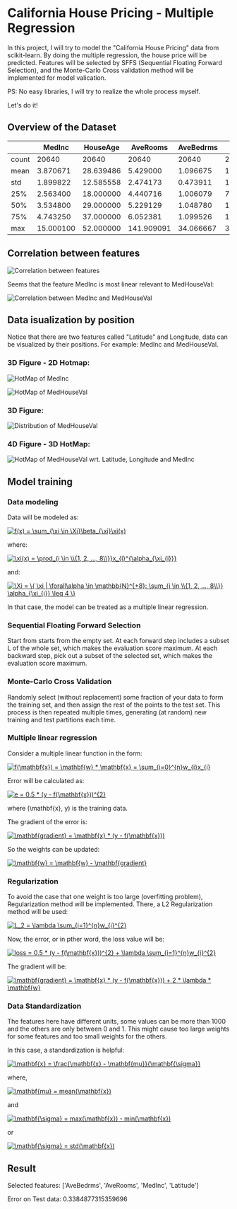 # California House Pricing - Multiple Regression

In this project, I will try to model the "California House Pricing" data from scikit-learn. By doing the multiple regression, the house price will be predicted. Features will be selected by SFFS (Sequential Floating Forward Selection), and the Monte-Carlo Cross validation method will be implemented for model valication.

PS: No easy libraries, I will try to realize the whole process myself.

Let's do it!

## Overview of the Dataset

| | MedInc | HouseAge | AveRooms | AveBedrms | Population | Aveoccup | Latitude | Longitude | MedHousVal |
| ---- | ------ | -------- | -------- | --------- | ---------- | -------- | -------- | --------- | ---------- |
| count | 20640  | 20640    | 20640    | 20640     | 20640      | 20640    | 20640    | 20640     | 20640      |
| mean | 3.870671 | 28.639486 | 5.429000 | 1.096675  | 1425.476744| 3.070655 | 35.631861| -119.569704 | 2.068558 |
| std  | 1.899822 | 12.585558 | 2.474173 | 0.473911 | 1132.462122 | 0.386050 | 2.135952 | 2.003532 | 1.153956 |
| 25% | 2.563400 | 18.000000 | 4.440716 | 1.006079 | 787.000000 | 2.429741 | 33.930000 | -121.800000 | 1.196000 |
| 50% | 3.534800 | 29.000000 | 5.229129 | 1.048780 | 1166.000000 | 2.818116 | 34.260000 | -118.490000 | 1.797000 |
| 75% | 4.743250 | 37.000000 | 6.052381 | 1.099526 | 1725.000000 | 3.282261 | 37.710000 | -118.010000 | 2.647250 |
| max | 15.000100 | 52.000000 | 141.909091 | 34.066667 | 35682.000000 | 1243.333333 | 41.950000 | -114.310000 | 5.000010|

## Correlation between features

![Correlation between features](https://github.com/DongzhenHuangfu/California-house-pricing/blob/feature/presenting/figures/Correlation.png)

Seems that the feature MedInc is most linear relevant to MedHouseVal:

![Correlation between MedInc and MedHouseVal](https://github.com/DongzhenHuangfu/California-house-pricing/blob/feature/presenting/figures/Correlation_Inc_Val.png)

## Data isualization by position

Notice that there are two features called "Latitude" and Longitude, data can be visualized by their positions. For example: MedInc and MedHouseVal.

### 3D Figure - 2D Hotmap:
![HotMap of MedInc](https://github.com/DongzhenHuangfu/California-house-pricing/blob/feature/presenting/figures/Avl_MedInc.png)

![HotMap of MedHouseVal](https://github.com/DongzhenHuangfu/California-house-pricing/blob/feature/presenting/figures/Avl_MedHouseVal.png)

### 3D Figure:
![Distribution of MedHouseVal](https://github.com/DongzhenHuangfu/California-house-pricing/blob/feature/presenting/figures/3d_La_Lon_Val.png)

### 4D Figure - 3D HotMap:
![HotMap of MedHouseVal wrt. Latitude, Longitude and MedInc](https://github.com/DongzhenHuangfu/California-house-pricing/blob/feature/presenting/figures/4d_La_Lon_MedInc_MedHouseVal.png)

## Model training

### Data modeling
Data will be modeled as:

<a href="https://www.codecogs.com/eqnedit.php?latex=f(x)&space;=&space;\sum_{\xi&space;\in&space;\Xi}\beta_{\xi}\xi(x)" target="_blank"><img src="https://latex.codecogs.com/gif.latex?f(x)&space;=&space;\sum_{\xi&space;\in&space;\Xi}\beta_{\xi}\xi(x)" title="f(x) = \sum_{\xi \in \Xi}\beta_{\xi}\xi(x)" /></a>

where:

<a href="https://www.codecogs.com/eqnedit.php?latex=\xi(x)&space;=&space;\prod_{i&space;\in&space;\\{1,&space;2,&space;...,&space;8\\}}x_{i}^{\alpha_{\xi_{i}}}" target="_blank"><img src="https://latex.codecogs.com/gif.latex?\xi(x)&space;=&space;\prod_{i&space;\in&space;\\{1,&space;2,&space;...,&space;8\\}}x_{i}^{\alpha_{\xi_{i}}}" title="\xi(x) = \prod_{i \in \\{1, 2, ..., 8\\}}x_{i}^{\alpha_{\xi_{i}}}" /></a>

and:

<a href="https://www.codecogs.com/eqnedit.php?latex=\Xi&space;=&space;\{&space;\xi&space;|&space;\forall\alpha&space;\in&space;\mathbb{N}^{&plus;8}:&space;\sum_{i&space;\in&space;\\{1,&space;2,&space;...,&space;8\\}}&space;\alpha_{\xi_{i}}&space;\leq&space;4&space;\}" target="_blank"><img src="https://latex.codecogs.com/gif.latex?\Xi&space;=&space;\{&space;\xi&space;|&space;\forall\alpha&space;\in&space;\mathbb{N}^{&plus;8}:&space;\sum_{i&space;\in&space;\\{1,&space;2,&space;...,&space;8\\}}&space;\alpha_{\xi_{i}}&space;\leq&space;4&space;\}" title="\Xi = \{ \xi | \forall\alpha \in \mathbb{N}^{+8}: \sum_{i \in \\{1, 2, ..., 8\\}} \alpha_{\xi_{i}} \leq 4 \}" /></a>

In that case, the model can be treated as a multiple linear regression.

### Sequential Floating Forward Selection
Start from starts from the empty set. At each forward step includes a subset L of the whole set, which makes the evaluation score maximum. At each backward step, pick out a subset of the selected set, which makes the evaluation score maximum.

### Monte-Carlo Cross Validation 
Randomly select (without replacement) some fraction of your data to form the training set, and then assign the rest of the points to the test set. This process is then repeated multiple times, generating (at random) new training and test partitions each time.

### Multiple linear regression
Consider a multiple linear function in the form:

<a href="https://www.codecogs.com/eqnedit.php?latex=f(\mathbf{x})&space;=&space;\mathbf{w}&space;*&space;\mathbf{x}&space;=&space;\sum_{i=0}^{n}w_{i}x_{i}" target="_blank"><img src="https://latex.codecogs.com/gif.latex?f(\mathbf{x})&space;=&space;\mathbf{w}&space;*&space;\mathbf{x}&space;=&space;\sum_{i=0}^{n}w_{i}x_{i}" title="f(\mathbf{x}) = \mathbf{w} * \mathbf{x} = \sum_{i=0}^{n}w_{i}x_{i}" /></a>

Error will be calculated as:

<a href="https://www.codecogs.com/eqnedit.php?latex=e&space;=&space;0.5&space;*&space;(y&space;-&space;f(\mathbf{x}))^{2}" target="_blank"><img src="https://latex.codecogs.com/gif.latex?e&space;=&space;0.5&space;*&space;(y&space;-&space;f(\mathbf{x}))^{2}" title="e = 0.5 * (y - f(\mathbf{x}))^{2}" /></a>

where (\mathbf{x}, y) is the training data.

The gradient of the error is:

<a href="https://www.codecogs.com/eqnedit.php?latex=\mathbf{gradient}&space;=&space;\mathbf{x}&space;*&space;(y&space;-&space;f(\mathbf{x}))" target="_blank"><img src="https://latex.codecogs.com/gif.latex?\mathbf{gradient}&space;=&space;\mathbf{x}&space;*&space;(y&space;-&space;f(\mathbf{x}))" title="\mathbf{gradient} = \mathbf{x} * (y - f(\mathbf{x}))" /></a>

So the weights can be updated:

<a href="https://www.codecogs.com/eqnedit.php?latex=\mathbf{w}&space;=&space;\mathbf{w}&space;-&space;\mathbf{gradient}" target="_blank"><img src="https://latex.codecogs.com/gif.latex?\mathbf{w}&space;=&space;\mathbf{w}&space;-&space;\mathbf{gradient}" title="\mathbf{w} = \mathbf{w} - \mathbf{gradient}" /></a>

### Regularization
To avoid the case that one weight is too large (overfitting problem), Regularization method will be implemented. There, a L2 Regularization method will be used:

<a href="https://www.codecogs.com/eqnedit.php?latex=L_2&space;=&space;\lambda&space;\sum_{i=1}^{n}w_{i}^{2}" target="_blank"><img src="https://latex.codecogs.com/gif.latex?L_2&space;=&space;\lambda&space;\sum_{i=1}^{n}w_{i}^{2}" title="L_2 = \lambda \sum_{i=1}^{n}w_{i}^{2}" /></a>

Now, the error, or in pther word, the loss value will be:

<a href="https://www.codecogs.com/eqnedit.php?latex=loss&space;=&space;0.5&space;*&space;(y&space;-&space;f(\mathbf{x}))^{2}&space;&plus;&space;\lambda&space;\sum_{i=1}^{n}w_{i}^{2}" target="_blank"><img src="https://latex.codecogs.com/gif.latex?loss&space;=&space;0.5&space;*&space;(y&space;-&space;f(\mathbf{x}))^{2}&space;&plus;&space;\lambda&space;\sum_{i=1}^{n}w_{i}^{2}" title="loss = 0.5 * (y - f(\mathbf{x}))^{2} + \lambda \sum_{i=1}^{n}w_{i}^{2}" /></a>

The gradient will be:

<a href="https://www.codecogs.com/eqnedit.php?latex=\mathbf{gradient}&space;=&space;\mathbf{x}&space;*&space;(y&space;-&space;f(\mathbf{x}))&space;&plus;&space;2&space;*&space;\lambda&space;*&space;\mathbf{w}" target="_blank"><img src="https://latex.codecogs.com/gif.latex?\mathbf{gradient}&space;=&space;\mathbf{x}&space;*&space;(y&space;-&space;f(\mathbf{x}))&space;&plus;&space;2&space;*&space;\lambda&space;*&space;\mathbf{w}" title="\mathbf{gradient} = \mathbf{x} * (y - f(\mathbf{x})) + 2 * \lambda * \mathbf{w}" /></a>

### Data Standardization
The features here have different units, some values can be more than 1000 and the others are only between 0 and 1. This might cause too large weights for some features and too small weights for the others.

In this case, a standardization is helpful:

<a href="https://www.codecogs.com/eqnedit.php?latex=\mathbf{x}&space;=&space;\frac{\mathbf{x}&space;-&space;\mathbf{mu}}{\mathbf{\sigma}}" target="_blank"><img src="https://latex.codecogs.com/gif.latex?\mathbf{x}&space;=&space;\frac{\mathbf{x}&space;-&space;\mathbf{mu}}{\mathbf{\sigma}}" title="\mathbf{x} = \frac{\mathbf{x} - \mathbf{mu}}{\mathbf{\sigma}}" /></a>

where,

<a href="https://www.codecogs.com/eqnedit.php?latex=\mathbf{mu}&space;=&space;mean(\mathbf{x})" target="_blank"><img src="https://latex.codecogs.com/gif.latex?\mathbf{mu}&space;=&space;mean(\mathbf{x})" title="\mathbf{mu} = mean(\mathbf{x})" /></a>

and

<a href="https://www.codecogs.com/eqnedit.php?latex=\mathbf{\sigma}&space;=&space;max(\mathbf{x})&space;-&space;min(\mathbf{x})" target="_blank"><img src="https://latex.codecogs.com/gif.latex?\mathbf{\sigma}&space;=&space;max(\mathbf{x})&space;-&space;min(\mathbf{x})" title="\mathbf{\sigma} = max(\mathbf{x}) - min(\mathbf{x})" /></a>

or 

<a href="https://www.codecogs.com/eqnedit.php?latex=\mathbf{\sigma}&space;=&space;std(\mathbf{x})" target="_blank"><img src="https://latex.codecogs.com/gif.latex?\mathbf{\sigma}&space;=&space;std(\mathbf{x})" title="\mathbf{\sigma} = std(\mathbf{x})" /></a>

## Result

Selected features: ['AveBedrms', 'AveRooms', 'MedInc', 'Latitude']

Error on Test data: 0.3384877315359696